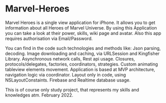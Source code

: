 # Marvel-Heroes

Marvel Heroes is a single view application for iPhone. It allows you to get information about all Heroes of Marvel Universe.
By using this Application you can take a look at their power, skills, wiki page and avatar. Also this app requires authorisation via Email/Password.

You can find in the code such technologies and methods like:
Json parsing, decoding.
Image downloading and caching, via URLSession and Kingfisher Library.
Asynchronous network calls, Rest api usage.
Closures, protocols/delegates, factories, coordinators, strategies.
Custom animating tableview elements movement.
Application is based at MVP architecture, navigation logic via coordinator.
Layout only in code, using NSLayoutConstaints.
Firebase and Realtime database usage.

This is of course only study project, that represents my skills and knowledges atm. February 2022. 
